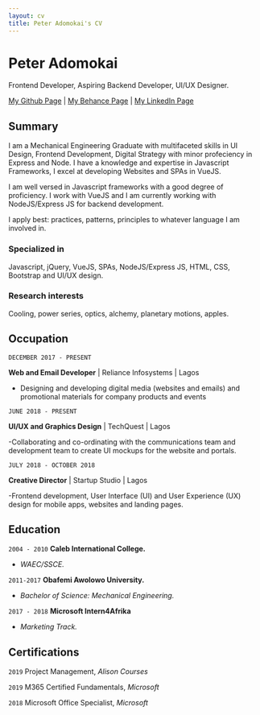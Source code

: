 ```yaml
---
layout: cv
title: Peter Adomokai's CV
---
```

# Peter Adomokai
Frontend Developer, Aspiring Backend Developer, UI/UX Designer.

<div id="webaddress">
<a href="https://github.com/shoxadomokai">My Github Page</a>
| <a href="https://www.behance.net/ShoxAdomokai">My Behance Page</a>
| <a href="linkedin.com/in/shox-adomokai">My LinkedIn Page</a>
</div>


## Summary

I am a Mechanical Engineering Graduate with multifaceted skills in UI Design, Frontend Development, Digital
Strategy with minor profeciency in Express and Node. I have a knowledge and expertise in Javascript Frameworks, I excel at developing Websites and SPAs in VueJS.

I am well versed in Javascript frameworks with a good degree of proficiency. I work with VueJS and I am currently working with NodeJS/Express JS for backend development.

I apply best: practices, patterns, principles to whatever language I am involved in.

### Specialized in

Javascript, jQuery, VueJS, SPAs, NodeJS/Express JS, HTML, CSS, Bootstrap and UI/UX design.


### Research interests

Cooling, power series, optics, alchemy, planetary motions, apples.


## Occupation

`DECEMBER 2017 - PRESENT`

__Web and Email Developer__ | Reliance Infosystems | Lagos

- Designing and developing digital media (websites and emails) and promotional materials for company products and events

`JUNE 2018 - PRESENT`

__UI/UX and Graphics Design__ | TechQuest | Lagos

-Collaborating and co-ordinating with the communications team and development team to create UI mockups for the website and portals.

`JULY 2018 - OCTOBER 2018`

__Creative Director__ | Startup Studio | Lagos

-Frontend development, User Interface (UI) and User Experience (UX) design for mobile apps, websites and landing pages.

## Education

`2004 - 2010`
__Caleb International College.__
- _WAEC/SSCE._

`2011-2017`
__Obafemi Awolowo University.__
- _Bachelor of Science: Mechanical Engineering._

`2017 - 2018`
__Microsoft Intern4Afrika__
- _Marketing Track._

## Certifications

`2019`
Project Management, *Alison Courses*

`2019`
M365 Certified Fundamentals, *Microsoft*

`2018`
Microsoft Office Specialist, *Microsoft*

<!-- ### Footer

Last updated: May 2013 -->


